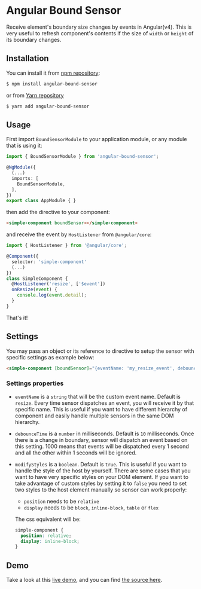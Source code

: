 # Angular Bound Sensor
Receive element's boundary size changes by events in Angular(v4).
This is very useful to refresh component's contents if the size of `width` or `height` of its boundary changes.

## Installation
You can install it from [npm repository](https://www.npmjs.com/package/angular-bound-sensor):
```sh
$ npm install angular-bound-sensor
```
or from [Yarn repository](https://yarnpkg.com/en/package/angular-bound-sensor)
```sh
$ yarn add angular-bound-sensor
```

## Usage
First import `BoundSensorModule` to your application module, or any module that is using it:
```ts
import { BoundSensorModule } from 'angular-bound-sensor';

@NgModule({
  (...)
  imports: [
    BoundSensorModule,
  ],
})
export class AppModule { }
```
then add the directive to your component:
```html
<simple-component boundSensor></simple-component>
```
and receive the event by `HostListener` from `@angular/core`:
```ts
import { HostListener } from '@angular/core';

@Component({
  selector: 'simple-component'
  (...)
})
class SimpleComponent {
  @HostListener('resize', ['$event'])
  onResize(event) {
    console.log(event.detail);
  }
}
```
That's it!

## Settings
You may pass an object or its reference to directive to setup the sensor with specific settings as example below:
```html
<simple-component [boundSensor]="{eventName: 'my_resize_event', debounceTime: 1000, modifyStyles: false}"></simple-component>
```
### Settings properties
* `eventName` is a `string` that will be the custom event name. Default is `resize`. Every time sensor dispatches an event, you will receive it by that specific name. This is useful if you want to have different hierarchy of component and easily handle multiple sensors in the same DOM hierarchy.
* `debounceTime` is a `number` in milliseconds. Default is `10` milliseconds. Once there is a change in boundary, sensor will dispatch an event based on this setting. 1000 means that events will be dispatched every 1 second and all the other within 1 seconds will be ignored.
* `modifyStyles` is a `boolean`. Default is `true`. This is useful if you want to handle the style of the host by yourself. There are some cases that you want to have very specific styles on your DOM element. If you want to take advantage of custom styles by setting it to `false` you need to set two styles to the host element manually so sensor can work properly:
  * `position` needs to be `relative`
  * `display` needs to be `block`, `inline-block`, `table` or `flex`

  The css equivalent will be:
    ```css
    simple-component {
      position: relative;
      display: inline-block;
    }
    ```

## Demo
Take a look at this [live demo](https://aminpaks.github.io/bound-sensor/examples/angular-bound-sensor-cli-demo/dist/), and you can find [the source here](https://github.com/aminpaks/bound-sensor/tree/master/examples/angular-bound-sensor-cli-demo).
